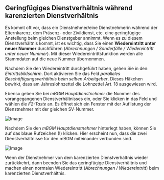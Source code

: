 ## Geringfügiges Dienstverhältnis während karenzierten Dienstverhältnis 

Es kommt oft vor, dass ein Dienstnehmer/eine Dienstnehmerin während der Elternkarenz, dem Präsenz- oder Zivildienst, etc. eine geringfügige Anstellung beim gleichen Dienstgeber annimmt. Wenn es zu diesem Dienstverhältnis kommt, ist es wichtig, dass Sie einen **Wiedereintritt unter neuer Nummer** durchführen (*Abrechnungen / Sonderfälle / Wiedereintritt unter neuer Nummer*). Mit dieser Wiedereintrittsfunktion werden alle Stammdaten auf die neue Nummer übernommen.

Nachdem Sie den Wiedereintritt durchgeführt haben, gehen Sie in den *Eintrittsbildschirm*. Dort aktivieren Sie das Feld *paralleles Beschäftigungsverhältnis beim selben Arbeitgeber*. Dieses Häkchen bewirkt, dass am Jahreslohnzettel die Lohnzettel Art. 18 ausgewiesen wird.

Ebenso geben Sie bei *mBGM Hauptdienstnehmer* die Nummer des vorangegangenen Dienstverhältnisses ein, oder Sie klicken in das Feld und wählen die *F2-Taste* an. Es öffnet sich ein Fenster mit der Auflistung der Dienstnehmer mit der gleichen SV-Nummer.

![Image](<img/image536.png>)

Nachdem Sie den *mBGM Hauptdienstnehmer* hinterlegt haben, können Sie auf das blaue Rufzeichen (!) klicken. Hier erscheint nun, dass die zwei Dienstverhältnisse für den mBGM miteinander verbunden sind.

![Image](<img/image537.png>)

Wenn der Dienstnehmer von dem karenzierten Dienstverhältnis wieder zurückkehrt, dann beenden Sie das geringfügige Dienstverhältnis und machen einen normalen Wiedereintritt (*Abrechnungen / Wiedereintritt*) beim karenzierten Dienstverhältnis.